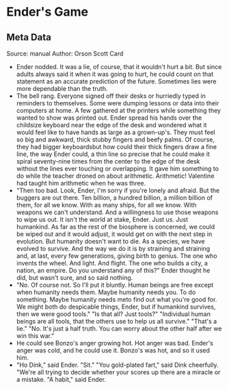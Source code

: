 # Ender's Game

## Meta Data

Source:  manual 
Author: Orson Scott Card

- Ender nodded. It was a lie, of course, that it wouldn't hurt a bit. But since adults always said it when it was going to hurt, he could count on that statement as an accurate prediction of the future. Sometimes lies were more dependable than the truth.
- The bell rang. Everyone signed off their desks or hurriedly typed in reminders to themselves. Some were dumping lessons or data into their computers at home. A few gathered at the printers while something they wanted to show was printed out. Ender spread his hands over the childsize keyboard near the edge of the desk and wondered what it would feel like to have hands as large as a grown-up's. They must feel so big and awkward, thick stubby fingers and beefy palms. Of course, they had bigger keyboardsbut how could their thick fingers draw a fine line, the way Ender could, a thin line so precise that he could make it spiral seventy-nine times from the center to the edge of the desk without the lines ever touching or overlapping. It gave him something to do while the teacher droned on about arithmetic. Arithmetic! Valentine had taught him arithmetic when he was three.
- "Then too bad. Look, Ender, I'm sorry if you're lonely and afraid. But the buggers are out there. Ten billion, a hundred billion, a million billion of them, for all we know.
  With as many ships, for all we know. With weapons we can't understand. And a willingness to use those weapons to wipe us out. It isn't the world at stake, Ender. Just us. Just humankind. As far as the rest of the biosphere is concerned, we could be wiped out and it would adjust, it would get on with the next step in evolution. But humanity doesn't want to die. As a species, we have evolved to survive. And the way we do it is by straining and straining and, at last, every few generations, giving birth to genius.
  The one who invents the wheel. And light. And flight. The one who builds a city, a nation, an empire. Do you understand any of this?"
  Ender thought he did, but wasn't sure, and so said nothing.
- "No. Of course not. So I'll put it bluntly. Human beings are free except when humanity needs them. Maybe humanity needs you. To do something. Maybe humanity needs meto find out what you're good for. We might both do despicable things, Ender, but if humankind survives, then we were good tools."
  "Is that all? Just tools?"
  "Individual human beings are all tools, that the others use to help us all survive."
  "That's a lie."
  "No. It's just a half truth. You can worry about the other half after we win this war."
- He could see Bonzo's anger growing hot. Hot anger was bad. Ender's anger was cold, and he could use it. Bonzo's was hot, and so it used him.
- "Ho Dink," said Ender. "Sit."
  "You gold-plated fart," said Dink cheerfully. "We're all trying to decide whether your scores up there are a miracle or a mistake.
  "A habit," said Ender.
